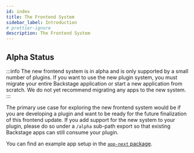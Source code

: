 ```yaml
---
id: index
title: The Frontend System
sidebar_label: Introduction
# prettier-ignore
description: The Frontend System
---
```


## Alpha Status

:::info
The new frontend system is in alpha and is only supported by a small number of plugins. If you want to use the new
plugin system, you must migrate your entire Backstage application or start a new application from scratch. We do not yet
recommend migrating any apps to the new system.
:::

The primary use case for exploring the new frontend system would be if you are developing a plugin and want to be ready
for the future finalization of this frontend update. If you add support for the new system to your plugin, please do so
under a `/alpha` sub-path export so that existing Backstage apps can still consume your plugin.

You can find an example app setup in the [`app-next` package](https://github.com/backstage/backstage/tree/master/packages/app-next).
